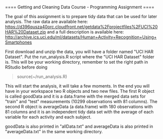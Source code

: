 ==== Getting and Cleaning Data Course - Programming Assignment ====

The goal of this assignment is to prepare tidy data that can be used for later analysis.
The raw data are available here: 
https://d396qusza40orc.cloudfront.net/getdata%2Fprojectfiles%2FUCI%20HAR%20Dataset.zip 
and a full description is available here:
http://archive.ics.uci.edu/ml/datasets/Human+Activity+Recognition+Using+Smartphones 

First download and unzip the data, you will have a folder named "UCI HAR Dataset". Put the run_analysis.R script where the "UCI HAR Dataset" folder is. This will be your working directory, remember to set the right path in RStudio before doing
> source(~/run_analysis.R)

This will start the analysis, it will take a few moments. In the end you will have in your workspace two R objects and two new files. The first R object is called goodData and it is a data.frame with the merged data sets for "train" and "test" measurements (10299 observations with 81 columns). The second R object is averageData (a data.frame) with 180 observations with 81 columns and it is an independent tidy data set with the average of each variable for each activity and each subject.

goodData is also printed in "allData.txt" and
averageData is also printed in "averageData.txt"
in the same working directory.


